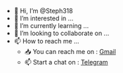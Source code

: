 - 👋 Hi, I’m @Steph318
- 👀 I’m interested in ...
- 🌱 I’m currently learning ...
- 💞️ I’m looking to collaborate on ...
- 📫 How to reach me ...
  - 📥️ You can reach me on : [Gmail](mailto:dsndjebayi@aimsammi.org)
  - 📫 Start a chat on : [Telegram]([https://t.me/@Ndam_s](https://web.telegram.org/a/))

<!---
Steph318/Steph318 is a ✨ special ✨ repository because its `README.md` (this file) appears on your GitHub profile.
You can click the Preview link to take a look at your changes.
--->
